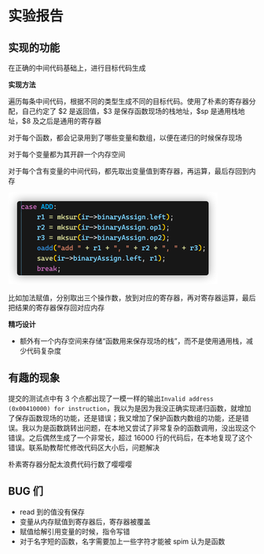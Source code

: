 # 实验报告

## 实现的功能

在正确的中间代码基础上，进行目标代码生成

**实现方法**

遍历每条中间代码，根据不同的类型生成不同的目标代码。使用了朴素的寄存器分配，自己约定了 \$2 是返回值，\$3 是保存函数现场的栈地址，\$sp 是通用栈地址，\$8 及之后是通用的寄存器

对于每个函数，都会记录用到了哪些变量和数组，以便在递归的时候保存现场

对于每个变量都为其开辟一个内存空间

对于每个含有变量的中间代码，都先取出变量值到寄存器，再运算，最后存回到内存

<img src="181250020.assets/image-20210125140327644.png" alt="image-20210125140327644" style="zoom:50%;" />

比如加法赋值，分别取出三个操作数，放到对应的寄存器，再对寄存器运算，最后把结果的寄存器保存回对应内存

**精巧设计**

- 额外有一个内存空间来存储“函数用来保存现场的栈”，而不是使用通用栈，减少代码复杂度


## 有趣的现象

提交的测试点中有 3 个点都出现了一模一样的输出`Invalid address (0x00410000) for instruction`，我以为是因为我没正确实现递归函数，就增加了保存函数现场的功能，还是错误；我又增加了保护函数内数组的功能，还是错误。我以为是函数跳转出问题，在本地又尝试了非常复杂的函数调用，没出现这个错误。之后偶然生成了一个非常长，超过 16000 行的代码后，在本地复现了这个错误。联系助教帮忙修改代码区大小后，问题解决

朴素寄存器分配太浪费代码行数了嘤嘤嘤

## BUG 们

- read 到的值没有保存
- 变量从内存赋值到寄存器后，寄存器被覆盖
- 赋值给解引用变量的时候，指令写错
- 对于名字短的函数，名字需要加上一些字符才能被 spim 认为是函数
